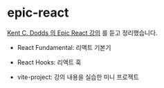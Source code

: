 # epic-react

[Kent C. Dodds 의 Epic React 강의](https://epicreact.dev/learn) 를 듣고 정리했습니다.

- React Fundamental: 리액트 기본기
- React Hooks: 리액트 훅

- vite-project: 강의 내용을 실습한 미니 프로젝트
